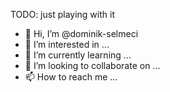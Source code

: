 TODO: just playing with it
- 👋 Hi, I’m @dominik-selmeci
- 👀 I’m interested in ...
- 🌱 I’m currently learning ...
- 💞️ I’m looking to collaborate on ...
- 📫 How to reach me ...

<!---
dominik-selmeci/dominik-selmeci is a ✨ special ✨ repository because its `README.md` (this file) appears on your GitHub profile.
You can click the Preview link to take a look at your changes.
--->
